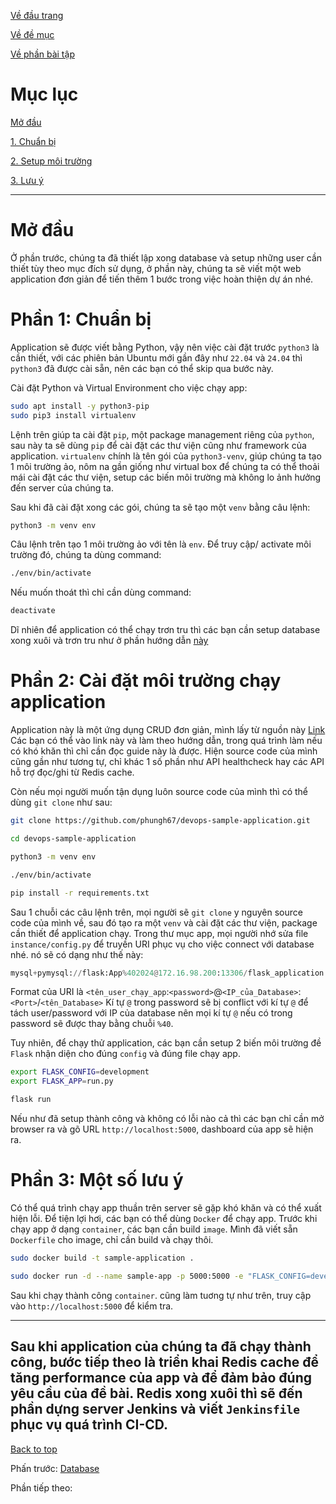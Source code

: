 [Về đầu trang](../../README.md)

[Về đề mục](./đề-mục.md)

[Về phần bài tập](./bài-tập.md)

# Mục lục

[Mở đầu](#mở-đầu)

[1. Chuẩn bị](#phần-1-chuẩn-bị)

[2. Setup môi trường](#phần-2-cài-đặt-môi-trường-chạy-application)

[3. Lưu ý](#phần-3-một-số-lưu-ý)




---
# Mở đầu
  Ở phần trước, chúng ta đã thiết lập xong database và setup những user cần thiết tùy theo mục đích sử dụng, ở phần này, chúng ta sẽ viết một web application đơn giản để tiến thêm 1 bước trong việc hoàn thiện dự án nhé.

# Phần 1: Chuẩn bị
  Application sẽ được viết bằng Python, vậy nên việc cài đặt trước ``python3`` là cần thiết, với các phiên bản Ubuntu mới gần đây như ``22.04`` và ``24.04`` thì ``python3`` đã được cài sẵn, nên các bạn có thể skip qua bước này.

  Cài đặt Python và Virtual Environment cho việc chạy app:
  ```sh
  sudo apt install -y python3-pip
  sudo pip3 install virtualenv
  ```

  Lệnh trên giúp ta cài đặt ``pip``, một package management riêng của ``python``, sau này ta sẽ dùng ``pip`` để cài đặt các thư viện cũng như framework của application.
  ``virtualenv`` chính là tên gói của ``python3-venv``, giúp chúng ta tạo 1 môi trường ảo, nôm na gần giống như virtual box để chúng ta có thể thoải mái cài đặt các thư viện, setup các biến môi trường mà không lo ảnh hưởng đến server của chúng ta.

  Sau khi đã cài đặt xong các gói, chúng ta sẽ tạo một ``venv`` bằng câu lệnh:

  ```sh
  python3 -m venv env
  ```

  Câu lệnh trên tạo 1 môi trường ảo với tên là ``env``.
  Để truy cập/ activate môi trường đó, chúng ta dùng command:

  ```sh
  ./env/bin/activate
  ```

  Nếu muốn thoát thì chỉ cần dùng command:

  ```sh
  deactivate
  ```

  Dĩ nhiên để application có thể chạy trơn tru thì các bạn cần setup database xong xuôi và trơn tru như ở phần hướng dẫn [này](./phần-1-database.md)

# Phần 2: Cài đặt môi trường chạy application
  Application này là một ứng dụng CRUD đơn giản, mình lấy từ nguồn này [Link](https://viblo.asia/p/xay-dung-ung-dung-web-crud-voi-python-va-flask-phan-mot-naQZRyydKvx)
  Các bạn có thể vào link này và làm theo hướng dẫn, trong quá trình làm nếu có khó khăn thì chỉ cần đọc guide này là được. Hiện source code của mình cũng gần như tương tự, chỉ khác 1 số phần như API healthcheck hay các API hỗ trợ đọc/ghi từ Redis cache.

  Còn nếu mọi người muốn tận dụng luôn source code của mình thì có thể dùng ``git clone`` như sau:

  ```sh
  git clone https://github.com/phungh67/devops-sample-application.git
  
  cd devops-sample-application

  python3 -m venv env

  ./env/bin/activate

  pip install -r requirements.txt
  ```

  Sau 1 chuỗi các câu lệnh trên, mọi người sẽ ``git clone`` y nguyên source code của mình về, sau đó tạo ra một ``venv`` và cài đặt các thư viện, package cần thiết để application chạy.
  Trong thư mục app, mọi người nhớ sửa file ``instance/config.py`` để truyền URI phục vụ cho việc connect với database nhé. nó sẽ có dạng như thế này:
  ```py
  mysql+pymysql://flask:App%402024@172.16.98.200:13306/flask_application
  ```

  Format của URI là ``<tên_user_chạy_app``:``<password>``@``<IP_của_Database>``:``<Port>``/``<tên_Database>``
  Kí tự ``@`` trong password sẽ bị conflict với kí tự ``@`` để tách user/password với IP của database nên mọi kí tự ``@`` nếu có trong password sẽ được thay bằng chuỗi ``%40``.

  Tuy nhiên, để chạy thử application, các bạn cần setup 2 biến môi trường đề ``Flask`` nhận diện cho đúng ``config`` và đúng file chạy app.

  ```sh
  export FLASK_CONFIG=development
  export FLASK_APP=run.py
  
  flask run
  ```

  Nếu như đã setup thành công và không có lỗi nào cả thì các bạn chỉ cần mở browser ra và gõ URL ``http://localhost:5000``, dashboard của app sẽ hiện ra.


# Phần 3: Một số lưu ý
  Có thể quá trình chạy app thuần trên server sẽ gặp khó khăn và có thể xuất hiện lỗi. Để tiện lợi hơi, các bạn có thể dùng ``Docker`` để chạy app.
  Trước khi chạy app ở dạng ``container``, các bạn cần build ``image``. Mình đã viết sẵn ``Dockerfile`` cho image, chỉ cần build và chạy thôi.

  ```sh
  sudo docker build -t sample-application .

  sudo docker run -d --name sample-app -p 5000:5000 -e "FLASK_CONFIG=development" -e "FLASK_APP=app.py" sample-application
  ```

  Sau khi chạy thành công ``container``. cũng làm tuơng tự như trên, truy cập vào ``http://localhost:5000`` để kiểm tra.

  ---
  Sau khi application của chúng ta đã chạy thành công, bước tiếp theo là triển khai Redis cache để tăng performance của app và để đảm bảo đúng yêu cầu của đề bài.
  Redis xong xuôi thì sẽ đến phần dựng server Jenkins và viết ``Jenkinsfile`` phục vụ quá trình CI-CD.
  ---

  [Back to top](#mở-đầu)

  Phấn trước: [Database](./phần-1-database.md)

  Phần tiếp theo: 